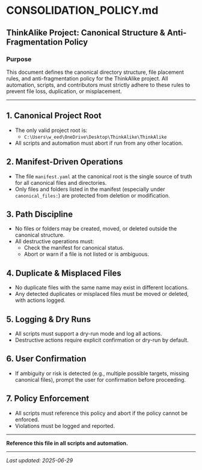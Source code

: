 # CONSOLIDATION_POLICY.md

## ThinkAlike Project: Canonical Structure & Anti-Fragmentation Policy

### Purpose
This document defines the canonical directory structure, file placement rules, and anti-fragmentation policy for the ThinkAlike project. All automation, scripts, and contributors must strictly adhere to these rules to prevent file loss, duplication, or misplacement.

---

## 1. Canonical Project Root
- The only valid project root is:
  - `C:\Users\w_eed\OneDrive\Desktop\ThinkAlike\ThinkAlike`
- All scripts and automation must abort if run from any other location.

## 2. Manifest-Driven Operations
- The file `manifest.yaml` at the canonical root is the single source of truth for all canonical files and directories.
- Only files and folders listed in the manifest (especially under `canonical_files:`) are protected from deletion or modification.

## 3. Path Discipline
- No files or folders may be created, moved, or deleted outside the canonical structure.
- All destructive operations must:
  - Check the manifest for canonical status.
  - Abort or warn if a file is not listed or is ambiguous.

## 4. Duplicate & Misplaced Files
- No duplicate files with the same name may exist in different locations.
- Any detected duplicates or misplaced files must be moved or deleted, with actions logged.

## 5. Logging & Dry Runs
- All scripts must support a dry-run mode and log all actions.
- Destructive actions require explicit confirmation or dry-run by default.

## 6. User Confirmation
- If ambiguity or risk is detected (e.g., multiple possible targets, missing canonical files), prompt the user for confirmation before proceeding.

## 7. Policy Enforcement
- All scripts must reference this policy and abort if the policy cannot be enforced.
- Violations must be logged and reported.

---

**Reference this file in all scripts and automation.**

---

_Last updated: 2025-06-29_
